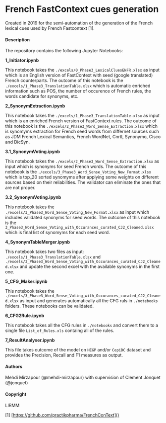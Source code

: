 # French FastContext cues generation

Created in 2019 for the semi-automation of the generation of the French lexical cues used by French Fastcontext [1].

#### Description
The repository contains the following Jupyter Notebooks:  



**1_Initiator.ipynb**   

This notebook takes the `./excels/0_Phase3_LexicalCluesENFR.xlsx` as input which is an English version of FastContext with seed (google translated) French counterparts. The outcome of this notebook is the `./excels/1_Phase3_TranslationTable.xlsx` which is automatic enriched information such as POS, the number of occurence of French rules, the words candidate for synonyms, etc.  

**2_SynonymExtraction.ipynb**  

This notebook takes the `./excels/1_Phase3_TranslationTable.xlsx` as input which is an enriched French version of FastContext rules. The outcome of this notebook is the `./excels/2_Phase3_Word_Sense_Extraction.xlsx` which is synomyms extraction for French seed words from differnet sources such as JDM French Lexical Semantics, French WordNet, Cnrtl, Synonymo, Cisco and DicSyn.  

**3.1_SynonymVoting.ipynb**  

This notebook takes the `./excels/2_Phase3_Word_Sense_Extraction.xlsx` as input which is synonyms for seed French words. The outcome of this notebook is the `./excels/3_Phase3_Word_Sense_Voting_New_Format.xlsx` which is top_20 sorted synomyms after applying some weights on different sources based on their reliabilities. The validator can eliminate the ones that are not proper.

**3.2_SynonymVoting.ipynb**  

This notebook takes the `./excels/3_Phase3_Word_Sense_Voting_New_Format.xlsx` as input which includes validated synonyms for seed words. The outcome of this notebook is the `3_Phase3_Word_Sense_Voting_with_Occurances_curated_CJ2_Cleaned.xlsx` which is final list of synomyms for each seed word. 

**4_SynonymTableMerger.ipynb**  

This notebook takes two files as input:  `./excels/1_Phase3_TranslationTable.xlsx` and `./excels/3_Phase3_Word_Sense_Voting_with_Occurances_curated_CJ2_Cleaned.xlsx` and update the second excel with the available synonyms in the first one.


**5_CFG_Maker.ipynb**  

This notebook takes the `./excels/3_Phase3_Word_Sense_Voting_with_Occurances_curated_CJ2_Cleaned.xlsx` as input and generates automatically all the CFG ruls in `./notebooks` folders. These notebooks can be validated.

**6_CFG2Rule.ipynb**  

This notebook takes all the CFG rules in `./notebooks` and convert them to a single file `List_of_Rules.xls` containg all of the rules.

**7_ResultAnalyser.ipynb**  

This file takes outcome of the model on `HEGP` and/or `CepiDC` dataset and provides the Precision, Recall and F1 measures as output.  

#### Authors 
Mehdi Mirzapour (@mehdi-mirzapour) with supervision of Clement Jonquet (@jonquet)

#### Copyright
LIRMM


[1] [https://github.com/practikpharma/FrenchConText]()
